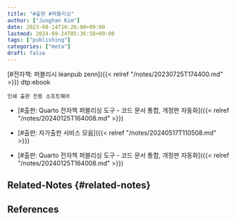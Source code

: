 ```yaml
---
title: "#출판 #퍼블리싱"
author: ["Junghan Kim"]
date: 2023-08-14T16:26:00+09:00
lastmod: 2024-09-24T05:36:58+09:00
tags: ["publishing"]
categories: ["meta"]
draft: false
---
```


[#전자책: 퍼블리시 leanpub zenn]({{< relref "/notes/20230725T174400.md" >}}) dtp:ebook

```text
인쇄 출판 전용 소프트웨어
```

-   [#출판: Quarto 전자책 퍼블리싱 도구 - 코드 문서 통합, 개정판 자동화]({{< relref "/notes/20240125T164008.md" >}})
-   [#출판: 자가출판 서비스 모음]({{< relref "/notes/20240517T110508.md" >}})

-   [#출판: Quarto 전자책 퍼블리싱 도구 - 코드 문서 통합, 개정판 자동화]({{< relref "/notes/20240125T164008.md" >}})


## Related-Notes {#related-notes}

## References

<style>.csl-entry{text-indent: -1.5em; margin-left: 1.5em;}</style><div class="csl-bib-body">
</div>
